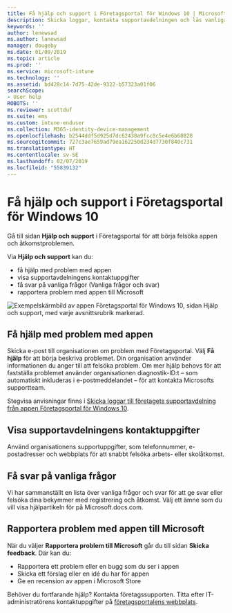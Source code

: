 ```yaml
---
title: Få hjälp och support i Företagsportal för Windows 10 | Microsoft Docs
description: Skicka loggar, kontakta supportavdelningen och läs vanliga frågor och svar på Hjälp och support-sidan i Företagsportal.
keywords: ''
author: lenewsad
ms.author: lanewsad
manager: dougeby
ms.date: 01/09/2019
ms.topic: article
ms.prod: ''
ms.service: microsoft-intune
ms.technology: ''
ms.assetid: bd428c14-7d75-42de-9322-b57323a01f06
searchScope:
- User help
ROBOTS: ''
ms.reviewer: scottduf
ms.suite: ems
ms.custom: intune-enduser
ms.collection: M365-identity-device-management
ms.openlocfilehash: b2544ddf5d925d7dc62438a9fcc8c5e4e6b60828
ms.sourcegitcommit: 727c3ae7659ad79ea162250d234d7730f840c731
ms.translationtype: HT
ms.contentlocale: sv-SE
ms.lasthandoff: 02/07/2019
ms.locfileid: "55839132"
---
```

# <a name="get-help-and-support-in-company-portal-for-windows-10"></a>Få hjälp och support i Företagsportal för Windows 10

Gå till sidan **Hjälp och support** i Företagsportal för att börja felsöka appen och åtkomstproblemen.   

Via **Hjälp och support** kan du:  

* få hjälp med problem med appen
* visa supportavdelningens kontaktuppgifter
* få svar på vanliga frågor (Vanliga frågor och svar) 
* rapportera problem med appen till Microsoft

![Exempelskärmbild av appen Företagsportal för Windows 10, sidan Hjälp och support, med varje avsnittsrubrik markerad.](./media/1812_UCP_Help_Support_sections.png)  

## <a name="get-help-with-app-problems"></a>Få hjälp med problem med appen

Skicka e-post till organisationen om problem med Företagsportal. Välj **Få hjälp** för att börja beskriva problemet. Din organisation använder informationen du anger till att felsöka problem. Om mer hjälp behovs för att fastställa problemet använder organisationen diagnostik-ID:t – som automatiskt inkluderas i e-postmeddelandet – för att kontakta Microsofts supportteam.  

Stegvisa anvisningar finns i [Skicka loggar till företagets supportavdelning från appen Företagsportal för Windows 10](send-logs-to-your-it-admin-cp-windows.md).  

## <a name="view-helpdesk-contact-details"></a>Visa supportavdelningens kontaktuppgifter  
Använd organisationens supportuppgifter, som telefonnummer, e-postadresser och webbplats för att snabbt felsöka arbets- eller skolåtkomst.  

## <a name="find-answers-to-frequently-asked-questions"></a>Få svar på vanliga frågor  
Vi har sammanställt en lista över vanliga frågor och svar för att ge svar eller felsöka dina bekymmer med registrering och åtkomst. Välj ett ämne som du vill visa hjälpartikeln för på Microsoft.docs.com.  

## <a name="report-app-problems-to-microsoft"></a>Rapportera problem med appen till Microsoft  
När du väljer **Rapportera problem till Microsoft** går du till sidan **Skicka feedback**. Där kan du:

* Rapportera ett problem eller en bugg som du ser i appen  
* Skicka ett förslag eller en idé du har för appen  
* Ge en recension av appen i Microsoft Store   


Behöver du fortfarande hjälp? Kontakta företagssupporten. Titta efter IT-administratörens kontaktuppgifter på [företagsportalens webbplats](https://go.microsoft.com/fwlink/?linkid=2010980).
